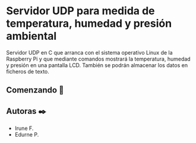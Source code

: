 # Servidor UDP para medida de **temperatura, humedad y presión ambiental**

Servidor UDP en C que arranca con el sistema operativo Linux de la Raspberry Pi y que mediante comandos mostrará la temperatura, humedad y presión en una pantalla LCD. También se podrán almacenar los datos en ficheros de texto.

## Comenzando 🚀



## Autoras ✒️

* Irune F.
* Edurne P.
